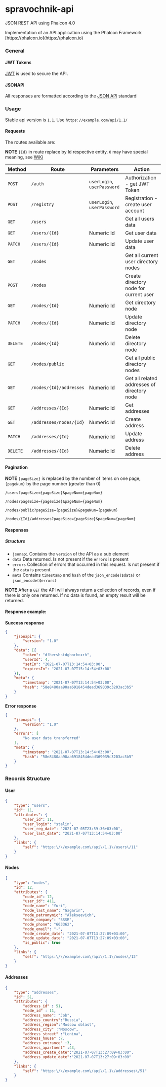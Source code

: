 # spravochnik-api
JSON REST API using Phalcon 4.0

Implementation of an API application using the Phalcon Framework [https://phalcon.io](https://phalcon.io)
### General

#### JWT Tokens
[JWT](https://jwt.io) is used to secure the API. 

#### JSONAPI
All responses are formatted according to the [JSON API](https://jsonapi.org) standard

### Usage

Stable api version is `1.1`. Use `https://example.com/api/1.1/`

#### Requests
The routes available are:

**NOTE** `{Id}` in route replace by Id respective entity. `0` may have special meaning, see [WiKi](https://github.com/COnfuchiy/SPRAVOCHNIK/wiki)  

| Method  | Route                     | Parameters                 | Action                                      |
|---------|---------------------------|----------------------------|---------------------------------------------|
| `POST`  | `/auth`                   | `userLogin`, `userPassword`| Authorization - get JWT Token               |
| `POST`  | `/registry`               | `userLogin`, `userPassword`| Registration - create user account          |
| `GET`   | `/users`                  |                            | Get all users data                          |
| `GET`   | `/users/{Id}`             | Numeric Id                 | Get user data            |                  |
| `PATCH` | `/users/{Id}`             | Numeric Id                 | Update user data                            |
| `GET`   | `/nodes`                  |                            | Get all current user directory nodes        |
| `POST`  | `/nodes`                  |                            | Create directory node for current user      |
| `GET`   | `/nodes/{Id}`             | Numeric Id                 | Get directory node                          |
| `PATCH` | `/nodes/{Id}`             | Numeric Id                 | Update directory node                       |
| `DELETE`| `/nodes/{Id}`             | Numeric Id                 | Delete directory node                       |
| `GET`   | `/nodes/public`           |                            | Get all public directory nodes              |
| `GET`   | `/nodes/{Id}/addresses`   | Numeric Id                 | Get all related addresses of directory node |
| `GET`   | `/addresses/{Id}`         | Numeric Id                 | Get addresses                               |
| `GET`   | `/addresses/nodes/{Id}`   | Numeric Id                 | Create address                              |
| `PATCH` | `/addresses/{Id}`         | Numeric Id                 | Update address                              |
| `DELETE`| `/addresses/{Id}`         | Numeric Id                 | Delete address                              |

#### Pagination

**NOTE** `{pageSize}` is replaced by the number of items on one page, `{pageNum}` by the page number (greater than 0) 

`/users?pageSize={pageSize}&pageNum={pageNum}`

`/nodes?pageSize={pageSize}&pageNum={pageNum}`

`/nodes/public?pageSize={pageSize}&pageNum={pageNum}`

`/nodes/{Id}/addresses?pageSize={pageSize}&pageNum={pageNum}`

#### Responses
##### Structure
- `jsonapi` Contains the `version` of the API as a sub element
- `data` Data returned. Is not present if the `errors` is present
- `errors` Collection of errors that occurred in this request. Is not present if the `data` is present
- `meta` Contains `timestamp` and `hash` of the `json_encode($data)` or `json_encode($errors)` 

**NOTE** After a `GET` the API will always return a collection of records, even if there is only one returned. If no data is found, an empty result will be returned.

#### Response example:
**Success response**
```json
{
    "jsonapi": {
        "version": "1.0"
    },
    "data": [{
        "token": "dfhershstdghnrhnxrh",
        "userId": 4,
        "setIn": "2021-07-07T13:14:54+03:00",
        "expiresIn": "2021-07-07T15:14:54+03:00"
    }],
    "meta": {
        "timestamp": "2021-07-07T13:14:54+03:00",
        "hash": "58e8480aa90aa6918454dead369039c3203ac3b5"
    }
}
```
**Error response**

```json
{
    "jsonapi": {
        "version": "1.0"
    },
    "errors": [
        "No user data transferred"
    ],
    "meta": {
        "timestamp": "2021-07-07T13:14:54+03:00",
        "hash": "58e8480aa90aa6918454dead369039c3203ac3b5"
    }
}
```

### Records Structure
#### User
```json
{
    "type": "users",
    "id": 11,
    "attributes": {
        "user_id": 11,
        "user_login": "stalin",
        "user_reg_date": "2021-07-05T23:59:36+03:00",
        "user_last_date": "2021-07-07T13:14:54+03:00"
    },
    "links": {
        "self": "https:\/\/example.com\/api\/1.1\/users\/11"
    }
}
```
#### Nodes
```json
{
    "type": "nodes",
    "id": 12,
    "attributes": {
        "node_id": 12,
        "user_id": 411,
        "node_name": "Yuri",
        "node_last_name": "Gagarin",
        "node_patronymic": "Alekseevich",
        "node_company": "SSSR",
        "node_phone": "663362",
        "node_email": "-",
        "node_create_date": "2021-07-07T13:27:09+03:00",
        "node_update_date": "2021-07-07T13:27:09+03:00",
        "is_public": true
    },
    "links": {
        "self": "https:\/\/example.com\/api\/1.1\/nodes\/12"
    }
}
```
#### Addresses
```json
{
    "type": "addresses",
    "id": 51,
    "attributes": {
        "address_id" : 51,
        "node_id" : 11,
        "address_name": "Job", 
        "address_country":"Russia",  
        "address_region":"Moscow oblast", 
        "address_city" :"Moscow",
        "address_street" :"Lenina",
        "address_house" :7,
        "address_entrance" :3,
        "address_apartment" :43,
        "address_create_date":"2021-07-07T13:27:09+03:00",
        "address_update_date":"2021-07-07T13:27:09+03:00"
    },
    "links": {
        "self": "https:\/\/example.com\/api\/1.1\/addresses\/51"
    }
}
```

